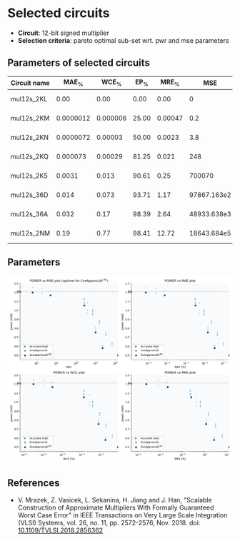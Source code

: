 
Selected circuits
===================
 - **Circuit**: 12-bit signed multiplier
 - **Selection criteria**: pareto optimal sub-set wrt. pwr and mse parameters

Parameters of selected circuits
----------------------------

| Circuit name | MAE<sub>%</sub> | WCE<sub>%</sub> | EP<sub>%</sub> | MRE<sub>%</sub> | MSE | Download |
| --- |  --- | --- | --- | --- | --- | --- | 
| mul12s_2KL | 0.00 | 0.00 | 0.00 | 0.00 | 0 |   [[Verilog<sub>PDK45</sub>](mul12s_2KL_pdk45.v)] [[C](mul12s_2KL.c)] |
| mul12s_2KM | 0.0000012 | 0.000006 | 25.00 | 0.00047 | 0.2 |   [[Verilog<sub>PDK45</sub>](mul12s_2KM_pdk45.v)] [[C](mul12s_2KM.c)] |
| mul12s_2KN | 0.0000072 | 0.00003 | 50.00 | 0.0023 | 3.8 |   [[Verilog<sub>PDK45</sub>](mul12s_2KN_pdk45.v)] [[C](mul12s_2KN.c)] |
| mul12s_2KQ | 0.000073 | 0.00029 | 81.25 | 0.021 | 248 |   [[Verilog<sub>PDK45</sub>](mul12s_2KQ_pdk45.v)] [[C](mul12s_2KQ.c)] |
| mul12s_2K5 | 0.0031 | 0.013 | 90.61 | 0.25 | 700070 |   [[Verilog<sub>PDK45</sub>](mul12s_2K5_pdk45.v)] [[C](mul12s_2K5.c)] |
| mul12s_36D | 0.014 | 0.073 | 93.71 | 1.17 | 97867.163e2 |   [[Verilog<sub>PDK45</sub>](mul12s_36D_pdk45.v)] [[C](mul12s_36D.c)] |
| mul12s_36A | 0.032 | 0.17 | 98.39 | 2.64 | 48933.638e3 |   [[Verilog<sub>PDK45</sub>](mul12s_36A_pdk45.v)] [[C](mul12s_36A.c)] |
| mul12s_2NM | 0.19 | 0.77 | 98.41 | 12.72 | 18643.684e5 |   [[Verilog<sub>PDK45</sub>](mul12s_2NM_pdk45.v)] [[C](mul12s_2NM.c)] |
    
Parameters
--------------
![Parameters figure](fig.png)

References
--------------
   - V. Mrazek, Z. Vasicek, L. Sekanina, H. Jiang and J. Han, "Scalable Construction of Approximate Multipliers With Formally Guaranteed Worst Case Error" in IEEE Transactions on Very Large Scale Integration (VLSI) Systems, vol. 26, no. 11, pp. 2572-2576, Nov. 2018. doi: [10.1109/TVLSI.2018.2856362](https://dx.doi.org/10.1109/TVLSI.2018.2856362)

             